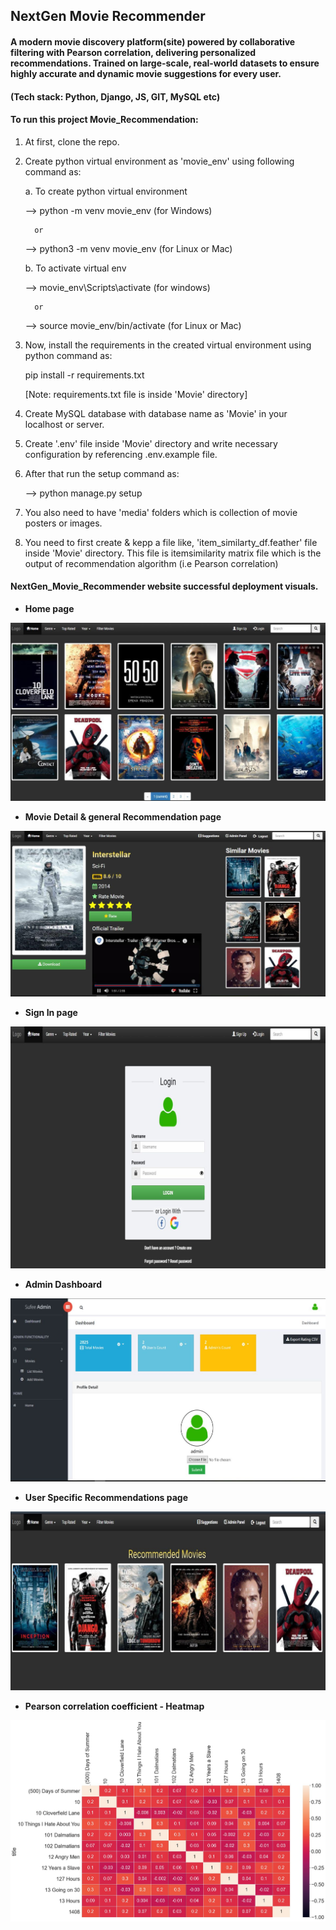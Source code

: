 ## NextGen Movie Recommender

#### A modern movie discovery platform(site) powered by collaborative filtering with Pearson correlation, delivering personalized recommendations. Trained on large-scale, real-world datasets to ensure highly accurate and dynamic movie suggestions for every user.

#### (Tech stack: Python, Django, JS, GIT, MySQL etc)


#### To run this project Movie_Recommendation:


1) At first, clone the repo.

2) Create python virtual environment as 'movie_env' using following command as:

    a. To create python virtual environment

     --> python -m venv movie_env   (for Windows)

         or
     
     --> python3 -m venv movie_env (for Linux or Mac)


    b. To activate virtual env

     --> movie_env\Scripts\activate     (for windows)

         or
     
     --> source movie_env/bin/activate  (for Linux or Mac)
    

3) Now, install the requirements in the created virtual environment using python command as:

    pip install -r requirements.txt

    [Note: requirements.txt file is inside 'Movie' directory]


4) Create MySQL database with database name as 'Movie' in your localhost or server.


5) Create '.env' file inside 'Movie' directory and write necessary configuration by referencing .env.example file.


6) After that run the setup command as:

    --> python manage.py setup

7) You also need to have 'media' folders which is collection of movie posters or images.

8) You need to first create & kepp a file like, 'item_similarty_df.feather' file inside 'Movie' directory. 
This file is itemsimilarity matrix file which is the output of recommendation algorithm (i.e Pearson correlation)




#### NextGen_Movie_Recommender website successful deployment visuals.


- **Home page**

![Home Page](showcases/landing_page.jpg)


- **Movie Detail & general Recommendation page**

![Movie Detail & General Recommendation](showcases/general_recommendation.jpg)


- **Sign In page**

![Sign In Page](showcases/signin.jpg)


- **Admin Dashboard**

![Admin Dashboard Page](showcases/admin_dashboard.jpg)


- **User Specific Recommendations page**

![User Specific Recommendations Page](showcases/user_specific_recommendations.jpg)


- **Pearson correlation coefficient - Heatmap**

![Pearson correlation coefficient Heatmap](showcases/pearson_correlation_heatmap.jpg)
